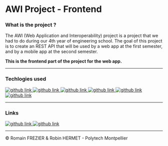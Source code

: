 # AWI Project - Frontend

### What is the project ?

The AWI (Web Application and Interoperability) project is a project that we had to do during our 4th year of engineering school. The goal of this project is to create an REST API that will be used by a web app at the first semester, and by a mobile app at the second semester.

**This is the frontend part of the project for the web app.**

---

### Techlogies used

<a target="_blank" href="https://angular.io/">
  <img alt="github link" src="https://img.shields.io/badge/angular-14.2.3-orange?style=for-the-badge&logo=angular">
</a>

<a target="_blank" href="https://material.angular.io/">
  <img alt="github link" src="https://img.shields.io/badge/angular material-13.0.0-orange?style=for-the-badge&logo=angular">
</a>

<a target="_blank" href="https://www.typescriptlang.org/">
  <img alt="github link" src="https://img.shields.io/badge/typescript-4.9.5-orange?style=for-the-badge&logo=typescript">
</a>

<a target="_blank" href="https://www.npmjs.com/">
  <img alt="github link" src="https://img.shields.io/badge/npm-8.1.2-orange?style=for-the-badge&logo=npm">
</a>

<a target="_blank" href="https://www.npmjs.com/package/notiflix">
  <img alt="github link" src="https://img.shields.io/badge/notiflix-3.2.6-orange?style=for-the-badge&logo=npm">
</a>

<a target="_blank" href="https://firebase.google.com/">
  <img alt="github link" src="https://img.shields.io/badge/firebase-9.17.1-orange?style=for-the-badge&logo=firebase">
</a>

---

### Links

<a target="_blank" href="https://awi-project-868686.web.app">
    <img alt="github link" src="https://img.shields.io/badge/web-web app-blue?style=for-the-badge&logo=googlechrome">
</a>
<a target="_blank" href="https://github.com/romainfrezier/AWI-Project-backend">
    <img alt="github link" src="https://img.shields.io/badge/github-backend git-red?style=for-the-badge&logo=github">
</a>

---

© Romain FREZIER & Robin HERMET - Polytech Montpellier
